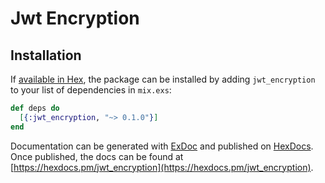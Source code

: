 # Jwt Encryption

## Installation

If [available in Hex](https://hex.pm/docs/publish), the package can be installed
by adding `jwt_encryption` to your list of dependencies in `mix.exs`:

```elixir
def deps do
  [{:jwt_encryption, "~> 0.1.0"}]
end
```

Documentation can be generated with [ExDoc](https://github.com/elixir-lang/ex_doc)
and published on [HexDocs](https://hexdocs.pm). Once published, the docs can
be found at [https://hexdocs.pm/jwt_encryption](https://hexdocs.pm/jwt_encryption).


